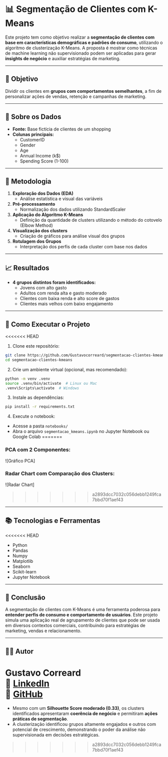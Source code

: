 
# 📊 Segmentação de Clientes com K-Means

Este projeto tem como objetivo realizar a **segmentação de clientes com base em características demográficas e padrões de consumo**, utilizando o algoritmo de clusterização K-Means. A proposta é mostrar como técnicas de machine learning não supervisionado podem ser aplicadas para gerar **insights de negócio** e auxiliar estratégias de marketing.

---

## 🎯 Objetivo

Dividir os clientes em **grupos com comportamentos semelhantes**, a fim de personalizar ações de vendas, retenção e campanhas de marketing.

---

## 🧩 Sobre os Dados

- **Fonte:** Base fictícia de clientes de um shopping
- **Colunas principais:**
  - CustomerID
  - Gender
  - Age
  - Annual Income (k$)
  - Spending Score (1-100)

---

## 🧠 Metodologia

1. **Exploração dos Dados (EDA)**
   - Análise estatística e visual das variáveis
2. **Pré-processamento**
   - Normalização dos dados utilizando StandardScaler
3. **Aplicação do Algoritmo K-Means**
   - Definição da quantidade de clusters utilizando o método do cotovelo (Elbow Method)
4. **Visualização dos clusters**
   - Criação de gráficos para análise visual dos grupos
5. **Rotulagem dos Grupos**
   - Interpretação dos perfis de cada cluster com base nos dados

---

## 📈 Resultados

- **4 grupos distintos foram identificados:**
  - Jovens com alto gasto
  - Adultos com renda alta e gasto moderado
  - Clientes com baixa renda e alto score de gastos
  - Clientes mais velhos com baixo engajamento

---

## 🚀 Como Executar o Projeto

<<<<<<< HEAD
1. Clone este repositório:
```bash
git clone https://github.com/Gustavocorreard/segmentacao-clientes-kmeans.git
cd segmentacao-clientes-kmeans
```

2. Crie um ambiente virtual (opcional, mas recomendado):
```bash
python -m venv .venv
source .venv/bin/activate  # Linux ou Mac
.venv\Scripts\activate  # Windows
```

3. Instale as dependências:
```bash
pip install -r requirements.txt
```

4. Execute o notebook:
- Acesse a pasta `notebooks/`
- Abra o arquivo `segmentacao_kmeans.ipynb` no Jupyter Notebook ou Google Colab
=======
### PCA com 2 Componentes:
![Gráfico PCA]

### Radar Chart com Comparação dos Clusters:
![Radar Chart]
>>>>>>> a2893dcc7032c056debb1249fca7bbd70f1aef43

---

## 📚 Tecnologias e Ferramentas

<<<<<<< HEAD
- Python
- Pandas
- Numpy
- Matplotlib
- Seaborn
- Scikit-learn
- Jupyter Notebook

---

## 📌 Conclusão

A segmentação de clientes com K-Means é uma ferramenta poderosa para **entender perfis de consumo e comportamento de usuários**. Este projeto simula uma aplicação real de agrupamento de clientes que pode ser usada em diversos contextos comerciais, contribuindo para estratégias de marketing, vendas e relacionamento.

---

## 👨‍💻 Autor

**Gustavo Correard**  
🔗 [LinkedIn](https://www.linkedin.com/in/gustavocorreard/)  
🔗 [GitHub](https://github.com/Gustavocorreard)
=======
- Mesmo com um **Silhouette Score moderado (0.33)**, os clusters identificados apresentaram **coerência de negócio** e permitiram **ações práticas de segmentação**.
- A clusterização identificou grupos altamente engajados e outros com potencial de crescimento, demonstrando o poder da análise não supervisionada em decisões estratégicas.
>>>>>>> a2893dcc7032c056debb1249fca7bbd70f1aef43
